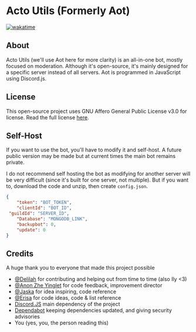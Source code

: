 # Acto Utils (Formerly Aot)

[![wakatime](https://wakatime.com/badge/github/cleverActon0126/Aot.svg)](https://wakatime.com/badge/github/cleverActon0126/Aot)

## About

Acto Utils (we'll use Aot here for more clarity) is an all-in-one bot, mostly focused on moderation. Although it's open-source, it's mainly designed for a specific server instead of all servers. Aot is programmed in JavaScript using Discord.js.

## License

This open-source project uses GNU Affero General Public License v3.0 for license. Read the full license [here](https://github.com/cleverActon0126/Aot/blob/master/LICENSE).

## Self-Host

If you want to use the bot, you'll have to modify it and self-host. A future public version may be made but at current times the main bot remains private.

I do not recommend self hosting the bot as modifying for another server will be very difficult (since it's built for one server, not multiple). But if you want to, download the code and unzip, then create `config.json`.

```json
{
    "token": "BOT_TOKEN",
    "clientId": "BOT_ID",
 "guildId": "SERVER_ID",
    "Database": "MONGODB_LINK",
    "backupbot": 0,
    "update": 0
}
```

## Credits

A huge thank you to everyone that made this project possible

- [@Delilah](https://github.com/RidgewayPlus) for contributing and helping out from time to time (also Ily <3)
- [@Anon Zhe Yinglet](https://discord.com/users/997733711439216661) for code feedback, improvement director
- [@Jaska](https://github.com/jasius) for idea inspiring, code reference
- [@Erisa](https://github.com/Erisa) for code ideas, code & list reference
- [Discord.JS](https://github.com/discordjs) main dependency of the project
- [Dependabot](https://github.com/apps/dependabot) keeping dependencies updated, and giving security advisories
- You (yes, you, the person reading this)
